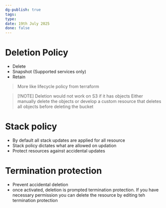 ```yaml
---
dg-publish: true
tags: 
type: 
date: 19th July 2025
done: false
---
```


# Deletion Policy
- Delete
- Snapshot (Supported services only)
- Retain

> More like lifecycle policy from terraform

> [!NOTE] Deletion would not work on S3 if it has objects
> Either manually delete the objects or develop a custom resource that deletes all objects before deleting the bucket

# Stack policy
- By default all stack updates are applied for all resource
- Stack policy dictates what are allowed on updation
- Protect resources against accidental updates

# Termination protection
- Prevent accidental deletion
- once activated, deletion is prompted termination protection. If you have necessary permission you can delete the resource by editing teh termination protection